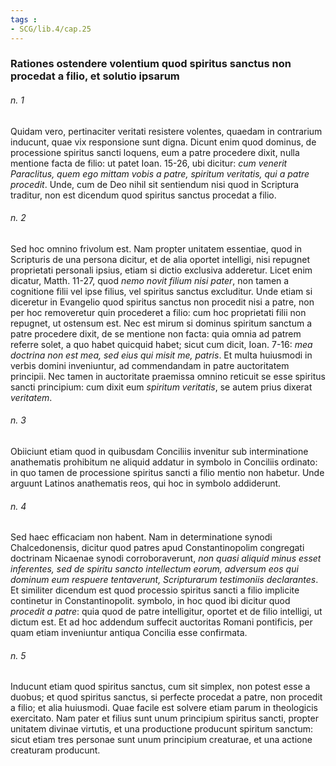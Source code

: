 ```yaml
---
tags : 
- SCG/lib.4/cap.25
---
```


### Rationes ostendere volentium quod spiritus sanctus non procedat a filio, et solutio ipsarum

###### n. 1
Quidam vero, pertinaciter veritati resistere volentes, quaedam in contrarium inducunt, quae vix responsione sunt digna. Dicunt enim quod dominus, de processione spiritus sancti loquens, eum a patre procedere dixit, nulla mentione facta de filio: ut patet Ioan. 15-26, ubi dicitur: *cum venerit Paraclitus, quem ego mittam vobis a patre, spiritum veritatis, qui a patre procedit*. Unde, cum de Deo nihil sit sentiendum nisi quod in Scriptura traditur, non est dicendum quod spiritus sanctus procedat a filio.

###### n. 2
Sed hoc omnino frivolum est. Nam propter unitatem essentiae, quod in Scripturis de una persona dicitur, et de alia oportet intelligi, nisi repugnet proprietati personali ipsius, etiam si dictio exclusiva adderetur. Licet enim dicatur, Matth. 11-27, quod *nemo novit filium nisi pater*, non tamen a cognitione filii vel ipse filius, vel spiritus sanctus excluditur. Unde etiam si diceretur in Evangelio quod spiritus sanctus non procedit nisi a patre, non per hoc removeretur quin procederet a filio: cum hoc proprietati filii non repugnet, ut ostensum est. Nec est mirum si dominus spiritum sanctum a patre procedere dixit, de se mentione non facta: quia omnia ad patrem referre solet, a quo habet quicquid habet; sicut cum dicit, Ioan. 7-16: *mea doctrina non est mea, sed eius qui misit me, patris*. Et multa huiusmodi in verbis domini inveniuntur, ad commendandam in patre auctoritatem principii. Nec tamen in auctoritate praemissa omnino reticuit se esse spiritus sancti principium: cum dixit eum *spiritum veritatis*, se autem prius dixerat *veritatem*.

###### n. 3
Obiiciunt etiam quod in quibusdam Conciliis invenitur sub interminatione anathematis prohibitum ne aliquid addatur in symbolo in Conciliis ordinato: in quo tamen de processione spiritus sancti a filio mentio non habetur. Unde arguunt Latinos anathematis reos, qui hoc in symbolo addiderunt.

###### n. 4
Sed haec efficaciam non habent. Nam in determinatione synodi Chalcedonensis, dicitur quod patres apud Constantinopolim congregati doctrinam Nicaenae synodi corroboraverunt, *non quasi aliquid minus esset inferentes, sed de spiritu sancto intellectum eorum, adversum eos qui dominum eum respuere tentaverunt, Scripturarum testimoniis declarantes*. Et similiter dicendum est quod processio spiritus sancti a filio implicite continetur in Constantinopolit. symbolo, in hoc quod ibi dicitur quod *procedit a patre*: quia quod de patre intelligitur, oportet et de filio intelligi, ut dictum est. Et ad hoc addendum suffecit auctoritas Romani pontificis, per quam etiam inveniuntur antiqua Concilia esse confirmata.

###### n. 5
Inducunt etiam quod spiritus sanctus, cum sit simplex, non potest esse a duobus; et quod spiritus sanctus, si perfecte procedat a patre, non procedit a filio; et alia huiusmodi. Quae facile est solvere etiam parum in theologicis exercitato. Nam pater et filius sunt unum principium spiritus sancti, propter unitatem divinae virtutis, et una productione producunt spiritum sanctum: sicut etiam tres personae sunt unum principium creaturae, et una actione creaturam producunt.

